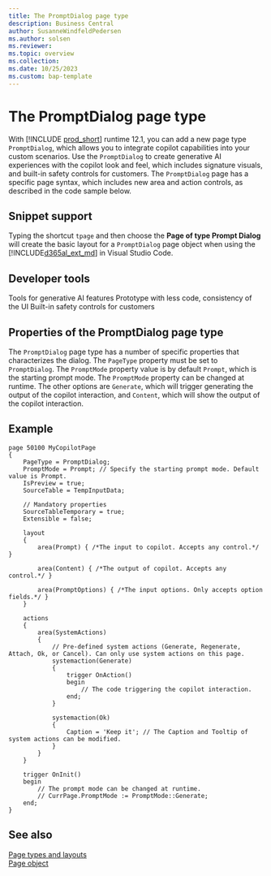 ```yaml
---
title: The PromptDialog page type
description: Business Central
author: SusanneWindfeldPedersen
ms.author: solsen
ms.reviewer: 
ms.topic: overview
ms.collection: 
ms.date: 10/25/2023
ms.custom: bap-template
---
```


# The PromptDialog page type

With [!INCLUDE [prod_short](includes/prod_short.md)] runtime 12.1, you can add a new page type `PromptDialog`, which allows you to integrate copilot capabilities into your custom scenarios. Use the `PromptDialog` to create generative AI experiences with the copilot look and feel, which includes signature visuals, and built-in safety controls for customers. The `PromptDialog` page has a specific page syntax, which includes new area and action controls, as described in the code sample below.

## Snippet support

Typing the shortcut `tpage` and then choose the **Page of type Prompt Dialog** will create the basic layout for a `PromptDialog` page object when using the [!INCLUDE[d365al_ext_md](../includes/d365al_ext_md.md)] in Visual Studio Code.


## Developer tools 

Tools for generative AI features
Prototype with less code, consistency of the UI
Built-in safety controls for customers





## Properties of the PromptDialog page type

The `PromptDialog` page type has a number of specific properties that characterizes the dialog. The `PageType` property must be set to `PromptDialog`. The `PromptMode` property value is by default `Prompt`, which is the starting prompt mode. The `PromptMode` property can be changed at runtime. The other options are `Generate`, which will trigger generating the output of the copilot interaction, and `Content`, which will show the output of the copilot interaction.

## Example

```al
page 50100 MyCopilotPage
{
    PageType = PromptDialog;
    PromptMode = Prompt; // Specify the starting prompt mode. Default value is Prompt.
    IsPreview = true;
    SourceTable = TempInputData;

    // Mandatory properties
    SourceTableTemporary = true;
    Extensible = false;

    layout
    {
        area(Prompt) { /*The input to copilot. Accepts any control.*/ }

        area(Content) { /*The output of copilot. Accepts any control.*/ }

        area(PromptOptions) { /*The input options. Only accepts option fields.*/ }
    }

    actions
    {
        area(SystemActions)
        {
            // Pre-defined system actions (Generate, Regenerate, Attach, Ok, or Cancel). Can only use system actions on this page.
            systemaction(Generate)
            {
                trigger OnAction()
                begin
                    // The code triggering the copilot interaction.
                end;
            }

            systemaction(Ok)
            {
                Caption = 'Keep it'; // The Caption and Tooltip of system actions can be modified.
            }
        }
    }

    trigger OnInit()
    begin
        // The prompt mode can be changed at runtime.
        // CurrPage.PromptMode := PromptMode::Generate;
    end;
}
```

## See also

[Page types and layouts](devenv-page-types-and-layouts.md)  
[Page object](devenv-page-object.md)  
